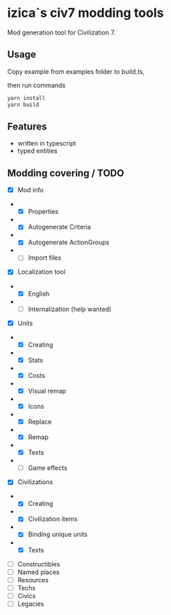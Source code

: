 # izica`s civ7 modding tools
Mod generation tool for Civilization 7.

## Usage
Copy example from examples folder to build.ts,

then run commands

```bash
yarn install
yarn build
```

## Features
* written in typescript
* typed entities

## Modding covering / TODO
- [x] Mod info
- - [x] Properties
- - [x] Autogenerate Criteria
- - [x] Autogenerate ActionGroups
- - [ ] Import files
- [x] Localization tool
- - [x] English
- - [ ] Internalization (help wanted)
- [x] Units
- - [x] Creating
- - [x] Stats
- - [x] Costs
- - [x] Visual remap
- - [x] Icons
- - [x] Replace
- - [x] Remap
- - [x] Texts
- - [ ] Game effects
- [x] Civilizations
- - [x] Creating
- - [x] Civilization items
- - [x] Binding unique units
- - [x] Texts
- [ ] Constructibles
- [ ] Named places
- [ ] Resources
- [ ] Techs
- [ ] Civics
- [ ] Legacies
